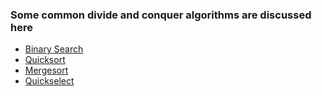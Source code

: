 ### Some common divide and conquer algorithms are discussed here
<ul>
  <li><a href="https://github.com/Grogu22/DAA-code/tree/main/DAC/Binary%20Search">Binary Search</a></li>
  <li><a href="https://github.com/Grogu22/DAA-code/tree/main/DAC/Quicksort">Quicksort</a></li>
  <li><a href="https://github.com/Grogu22/DAA-code/tree/main/DAC/Mergesort">Mergesort</a></li>
  <li><a href="https://github.com/Grogu22/DAA-code/tree/main/DAC/QuickSelect">Quickselect</a></li>
</ul>
